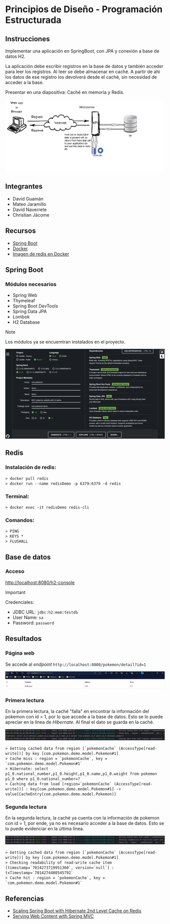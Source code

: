 # Principios de Diseño - Programación Estructurada

## Instrucciones

Implementar una aplicación en SpringBoot, con JPA y conexión a base de datos H2.

La aplicación debe escribir registros en la base de datos y también acceder para leer los registros. Al leer se debe almacenar en caché. A partir de ahí los datos de ese registro los devolverá desde el caché, sin necesidad de acceder a la base.

Presentar en una diapositiva: Caché en memoria y Redis.

![redis_architecture](imagenes/redis_architecture.jpg)

## Integrantes

- David Guamán
- Mateo Jaramillo
- David Naverrete
- Christian Jácome

## Recursos

- [Spring Boot](https://start.spring.io/)
- [Docker](https://www.docker.com/products/docker-desktop/)
- [Imagen de redis en Docker](https://hub.docker.com/_/redis)

## Spring Boot

### Módulos necesarios

- Spring Web
- Thymeleaf
- Spring Boot DevTools
- Spring Data JPA
- Lombok
- H2 Database

> [!Note]
> Los módulos ya se encuemtran instalados en el proyecto.

![init_springboot](imagenes/init_springboot.png)

## Redis

### Instalación de redis:

``` cli
> docker pull redis
> docker run --name redisDemo -p 6379:6379 -d redis
```

### Terminal:

```cli
> docker exec -it redisDemo redis-cli
```

### Comandos:

``` cli
> PING
> KEYS *
> FLUSHALL
```

## Base de datos

### Acceso

[http://localhost:8080/h2-console](http://localhost:8080/h2-console)

> [!IMPORTANT]  
> Credenciales:
> - JDBC URL: `jdbc:h2:mem:testdb`
> - User Name: `sa`
> - Password: `password`

## Resultados

### Página web

Se accede al *endpoint* `http://localhost:8080/pokemon/detail?id=1`

![pagina_web](imagenes/pagina_web.png)

### Primera lectura

En la primera lectura, la caché "falla" en encontrar la información del pokemon con id = 1, por lo que accede a la base de datos. Esto se lo puede apreciar en la línea de *Hibernate*. Al final el dato se guarda en la caché.

![primera_lectura](imagenes/primera_lectura.png)

``` cli
> Getting cached data from region [`pokemonCache` (AccessType[read-write])] by key [com.pokemon.demo.model.Pokemon#1]
> Cache miss : region = `pokemonCache`, key = `com.pokemon.demo.model.Pokemon#1`
> Hibernate: select p1_0.national_number,p1_0.height,p1_0.name,p1_0.weight from pokemon p1_0 where p1_0.national_number=?
> Caching data from load [region=`pokemonCache` (AccessType[read-write])] : key[com.pokemon.demo.model.Pokemon#1] -> value[CacheEntry(com.pokemon.demo.model.Pokemon)]
```

### Segunda lectura

En la segunda lectura, la caché ya cuenta con la información de pokemon con id = 1, por ende, ya no es necesario acceder a la base de datos. Esto se lo puede evidenciar en la última línea.

![segunda_lectura](imagenes/segunda_lectura.png)

```cli
> Getting cached data from region [`pokemonCache` (AccessType[read-write])] by key [com.pokemon.demo.model.Pokemon#1]
> Checking readability of read-write cache item [timestamp=`7014273719951360`, version=`null`] : txTimestamp=`7014274480545792`
> Cache hit : region = `pokemonCache`, key = `com.pokemon.demo.model.Pokemon#1`
```

## Referencias

- [Scaling Spring Boot with Hibernate 2nd Level Cache on Redis](https://medium.com/@shahto/scaling-spring-boot-with-hibernate-2nd-level-cache-on-redis-54d588fc8b06 )
- [Serving Web Content with Spring MVC](https://spring.io/guides/gs/serving-web-content)
